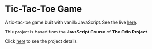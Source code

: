 # Tic-Tac-Toe Game
A tic-tac-toe game built with vanilla JavaScript. See the live [here](https://azriellep.github.io/tic-tac-toe/).

This project is based from the **JavaScript Course** of **The Odin Project**

Click [here](https://www.theodinproject.com/courses/javascript/lessons/tic-tac-toe-javascript?ref=lnav) to see the project details.

